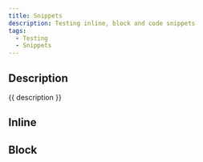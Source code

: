 ```yaml
---
title: Snippets
description: Testing inline, block and code snippets
tags:
  - Testing
  - Snippets
---
```


## Description

{{ description }}

## Inline

## Block

